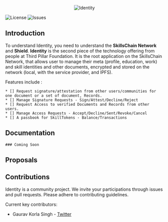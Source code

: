 <p align="center">
    <img src="https://raw.githubusercontent.com/third-pillar/Identity/dev/identity_logo.png" alt="Identity">
</p>

![License](https://img.shields.io/github/license/third-pillar/Identity?style=flat-square)
![Issues](https://img.shields.io/github/issues/third-pillar/Identity?style=flat-square)

## Introduction

To understand Identity, you need to understand the **SkillsChain Network** and **Shield**. **Identity** is the second piece of the technology offering from people at Third Pillar Foundation. It is the root application on the SkillsChain Network, that allows user to manage their meta (profile, education, work) and skill identities and other documents, encrypted and stored on the network (local, with the service provider, and IPFS).

Features include :

    * [] Request signature/attestation from other users/communities for one document or a set of document, Records.
    * [] Manage Signature Requests - Sign/Attest/Decline/Reject
    * [] Request Access to verified Documents and Records from other users.
    * [] Manage Access Requests - Accept/Decline/Sent/Revoke/Cancel
    * [] A passbook for SkillTokens - Balance/Transactions

## Documentation

    ### Coming Soon

## Proposals

## Contributions

Identity is a community project. We invite your participations through issues and pull requests. Please adhere to contributing guidelines.

Current key contributors:

* Gaurav Korla Singh - [Twitter](https://twitter.com/korlaism)
